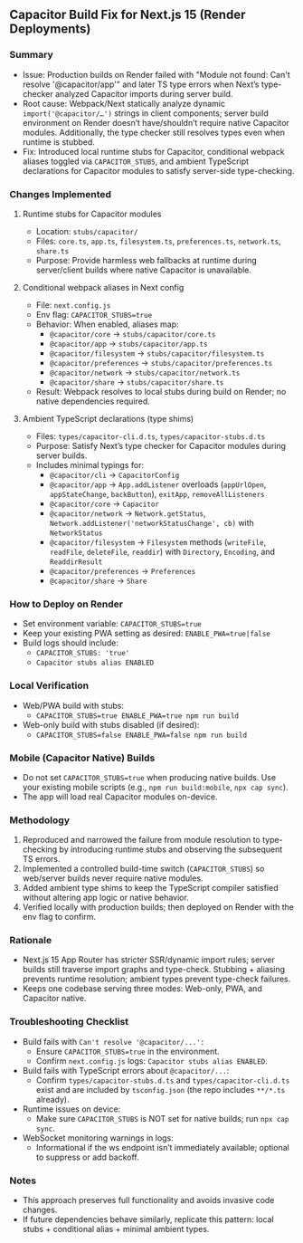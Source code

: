 ## Capacitor Build Fix for Next.js 15 (Render Deployments)

### Summary
- Issue: Production builds on Render failed with "Module not found: Can't resolve '@capacitor/app'" and later TS type errors when Next’s type-checker analyzed Capacitor imports during server build.
- Root cause: Webpack/Next statically analyze dynamic `import('@capacitor/…')` strings in client components; server build environment on Render doesn’t have/shouldn’t require native Capacitor modules. Additionally, the type checker still resolves types even when runtime is stubbed.
- Fix: Introduced local runtime stubs for Capacitor, conditional webpack aliases toggled via `CAPACITOR_STUBS`, and ambient TypeScript declarations for Capacitor modules to satisfy server-side type-checking.

### Changes Implemented
1) Runtime stubs for Capacitor modules
   - Location: `stubs/capacitor/`
   - Files: `core.ts`, `app.ts`, `filesystem.ts`, `preferences.ts`, `network.ts`, `share.ts`
   - Purpose: Provide harmless web fallbacks at runtime during server/client builds where native Capacitor is unavailable.

2) Conditional webpack aliases in Next config
   - File: `next.config.js`
   - Env flag: `CAPACITOR_STUBS=true`
   - Behavior: When enabled, aliases map:
     - `@capacitor/core` → `stubs/capacitor/core.ts`
     - `@capacitor/app` → `stubs/capacitor/app.ts`
     - `@capacitor/filesystem` → `stubs/capacitor/filesystem.ts`
     - `@capacitor/preferences` → `stubs/capacitor/preferences.ts`
     - `@capacitor/network` → `stubs/capacitor/network.ts`
     - `@capacitor/share` → `stubs/capacitor/share.ts`
   - Result: Webpack resolves to local stubs during build on Render; no native dependencies required.

3) Ambient TypeScript declarations (type shims)
   - Files: `types/capacitor-cli.d.ts`, `types/capacitor-stubs.d.ts`
   - Purpose: Satisfy Next’s type checker for Capacitor modules during server builds.
   - Includes minimal typings for:
     - `@capacitor/cli` → `CapacitorConfig`
     - `@capacitor/app` → `App.addListener` overloads (`appUrlOpen`, `appStateChange`, `backButton`), `exitApp`, `removeAllListeners`
     - `@capacitor/core` → `Capacitor`
     - `@capacitor/network` → `Network.getStatus`, `Network.addListener('networkStatusChange', cb)` with `NetworkStatus`
     - `@capacitor/filesystem` → `Filesystem` methods (`writeFile`, `readFile`, `deleteFile`, `readdir`) with `Directory`, `Encoding`, and `ReaddirResult`
     - `@capacitor/preferences` → `Preferences`
     - `@capacitor/share` → `Share`

### How to Deploy on Render
- Set environment variable: `CAPACITOR_STUBS=true`
- Keep your existing PWA setting as desired: `ENABLE_PWA=true|false`
- Build logs should include:
  - `CAPACITOR_STUBS: 'true'`
  - `Capacitor stubs alias ENABLED`

### Local Verification
- Web/PWA build with stubs:
  - `CAPACITOR_STUBS=true ENABLE_PWA=true npm run build`
- Web-only build with stubs disabled (if desired):
  - `CAPACITOR_STUBS=false ENABLE_PWA=false npm run build`

### Mobile (Capacitor Native) Builds
- Do not set `CAPACITOR_STUBS=true` when producing native builds. Use your existing mobile scripts (e.g., `npm run build:mobile`, `npx cap sync`).
- The app will load real Capacitor modules on-device.

### Methodology
1) Reproduced and narrowed the failure from module resolution to type-checking by introducing runtime stubs and observing the subsequent TS errors.
2) Implemented a controlled build-time switch (`CAPACITOR_STUBS`) so web/server builds never require native modules.
3) Added ambient type shims to keep the TypeScript compiler satisfied without altering app logic or native behavior.
4) Verified locally with production builds; then deployed on Render with the env flag to confirm.

### Rationale
- Next.js 15 App Router has stricter SSR/dynamic import rules; server builds still traverse import graphs and type-check. Stubbing + aliasing prevents runtime resolution; ambient types prevent type-check failures.
- Keeps one codebase serving three modes: Web-only, PWA, and Capacitor native.

### Troubleshooting Checklist
- Build fails with `Can't resolve '@capacitor/...':`
  - Ensure `CAPACITOR_STUBS=true` in the environment.
  - Confirm `next.config.js` logs: `Capacitor stubs alias ENABLED`.
- Build fails with TypeScript errors about `@capacitor/...`:
  - Confirm `types/capacitor-stubs.d.ts` and `types/capacitor-cli.d.ts` exist and are included by `tsconfig.json` (the repo includes `**/*.ts` already).
- Runtime issues on device:
  - Make sure `CAPACITOR_STUBS` is NOT set for native builds; run `npx cap sync`.
- WebSocket monitoring warnings in logs:
  - Informational if the ws endpoint isn’t immediately available; optional to suppress or add backoff.

### Notes
- This approach preserves full functionality and avoids invasive code changes.
- If future dependencies behave similarly, replicate this pattern: local stubs + conditional alias + minimal ambient types.


